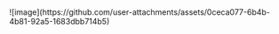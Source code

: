 
<br>
<br>
![image](https://github.com/user-attachments/assets/0ceca077-6b4b-4b81-92a5-1683dbb714b5)
